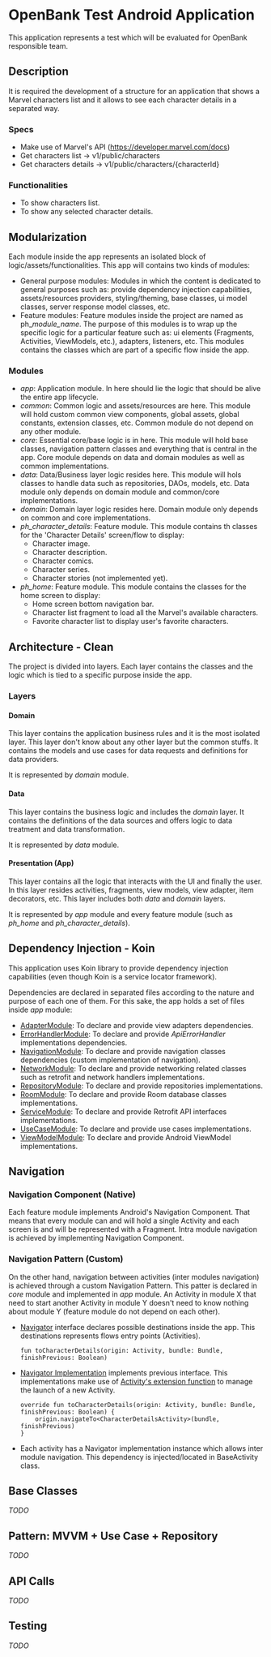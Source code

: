 # OpenBank Test Android Application

This application represents a test which will be evaluated for OpenBank responsible team.

## Description
It is required the development of a structure for an application that shows a Marvel characters list
and it allows to see each character details in a separated way.

### Specs
* Make use of Marvel's API (https://developer.marvel.com/docs)
* Get characters list -> v1/public/characters
* Get characters details -> v1/public/characters/{characterId}

### Functionalities
* To show characters list.
* To show any selected character details.

## Modularization
Each module inside the app represents an isolated block of logic/assets/functionalities.
This app will contains two kinds of modules:
* General purpose modules: Modules in which the content is dedicated to general purposes such as:
  provide dependency injection capabilities, assets/resources providers, styling/theming, base classes, 
  ui model classes, server response model classes, etc.
* Feature modules: Feature modules inside the project are named as ph_*module_name*. The purpose of
  this modules is to wrap up the specific logic for a particular feature such as: ui elements 
  (Fragments, Activities, ViewModels, etc.), adapters, listeners, etc. This modules contains the 
  classes which are part of a specific flow inside the app.

### Modules
* _app_: Application module. In here should lie the logic that should be alive the entire app lifecycle.
* _common_: Common logic and assets/resources are here. This module will hold custom common view 
  components, global assets, global constants, extension classes, etc. Common module do not depend
  on any other module.
* _core_: Essential core/base logic is in here. This module will hold base classes, navigation pattern
  classes and everything that is central in the app. Core module depends on data and domain modules
  as well as common implementations.
* _data_: Data/Business layer logic resides here. This module will hols classes to handle data such as
  repositories, DAOs, models, etc. Data module only depends on domain module and common/core 
  implementations.
* _domain_: Domain layer logic resides here. Domain module only depends on common and core 
  implementations.
* _ph_character_details_: Feature module. This module contains th classes for the 'Character Details'
  screen/flow to display: 
  * Character image.
  * Character description.
  * Character comics.
  * Character series.
  * Character stories (not implemented yet).
* _ph_home_: Feature module. This module contains the classes for the home screen to display:
  * Home screen bottom navigation bar.
  * Character list fragment to load all the Marvel's available characters.
  * Favorite character list to display user's favorite characters.

## Architecture - Clean
The project is divided into layers. Each layer contains the classes and the logic which is tied to a 
specific purpose inside the app.

### Layers
#### Domain
This layer contains the application business rules and it is the most isolated layer. This
layer don't know about any other layer but the common stuffs. It contains the models and use cases
for data requests and definitions for data providers.

It is represented by _domain_ module.

#### Data
This layer contains the business logic and includes the _domain_ layer. It contains the
definitions of the data sources and offers logic to data treatment and data transformation.

It is represented by _data_ module.

#### Presentation (App)
This layer contains all the logic that interacts with the UI and finally the
user. In this layer resides activities, fragments, view models, view adapter, item decorators,
etc. This layer includes both _data_ and _domain_ layers.

It is represented by _app_ module and every feature module (such as _ph_home_ and 
_ph_character_details_).

## Dependency Injection - Koin
This application uses Koin library to provide dependency injection capabilities (even though Koin is 
a service locator framework).

Dependencies are declared in separated files according to the nature and purpose of each one of them.
For this sake, the app holds a set of files inside _app_ module:
  * [AdapterModule](https://github.com/dvmatias/OB_Marvel/blob/master/app/src/main/java/com/cmdv/obmarvel/koin/AdapterModule.kt): To declare and provide view adapters dependencies.
  * [ErrorHandlerModule](https://github.com/dvmatias/OB_Marvel/blob/master/app/src/main/java/com/cmdv/obmarvel/koin/ErrorHandlerModule.kt): To declare and provide _ApiErrorHandler_ implementations dependencies.
  * [NavigationModule](https://github.com/dvmatias/OB_Marvel/blob/master/app/src/main/java/com/cmdv/obmarvel/koin/NavigationModule.kt): To declare and provide navigation classes dependencies (custom implementation
    of navigation).
  * [NetworkModule](https://github.com/dvmatias/OB_Marvel/blob/master/app/src/main/java/com/cmdv/obmarvel/koin/NetworkModule.kt): To declare and provide networking related classes such as retrofit and network 
    handlers implementations.
  * [RepositoryModule](https://github.com/dvmatias/OB_Marvel/blob/master/app/src/main/java/com/cmdv/obmarvel/koin/RepositoryModule.kt): To declare and provide repositories implementations.
  * [RoomModule](https://github.com/dvmatias/OB_Marvel/blob/master/app/src/main/java/com/cmdv/obmarvel/koin/RoomModule.kt): To declare and provide Room database classes implementations.
  * [ServiceModule](https://github.com/dvmatias/OB_Marvel/blob/master/app/src/main/java/com/cmdv/obmarvel/koin/ServiceModule.kt): To declare and provide Retrofit API interfaces implementations.
  * [UseCaseModule](https://github.com/dvmatias/OB_Marvel/blob/master/app/src/main/java/com/cmdv/obmarvel/koin/UseCaseModule.kt): To declare and provide use cases implementations.
  * [ViewModelModule](https://github.com/dvmatias/OB_Marvel/blob/master/app/src/main/java/com/cmdv/obmarvel/koin/ViewModelModule.kt): To declare and provide Android ViewModel implementations.

## Navigation
### Navigation Component (Native)
Each feature module implements Android's Navigation Component. That means that every module can and 
will hold a single Activity and each screen is and will be represented with a Fragment. Intra module
navigation is achieved by implementing Navigation Component.

### Navigation Pattern (Custom)
On the other hand, navigation between activities (inter modules navigation) is achieved through a 
custom Navigation Pattern. This patter is declared in _core_ module and implemented in _app_ module.
An Activity in module X that need to start another Activity in module Y doesn't need to know nothing
about module Y (feature module do not depend on each other).
  * [Navigator](https://github.com/dvmatias/OB_Marvel/blob/master/core/src/main/java/com/cmdv/core/navigator/Navigator.kt) interface declares possible destinations inside the app. This destinations represents 
    flows entry points (Activities).
    ```
    fun toCharacterDetails(origin: Activity, bundle: Bundle, finishPrevious: Boolean)
    ```
  * [Navigator Implementation](https://github.com/dvmatias/OB_Marvel/blob/master/app/src/main/java/com/cmdv/obmarvel/navigator/NavigatorImpl.kt) implements previous interface. This implementations make use of 
    [Activity's extension function](https://github.com/dvmatias/OB_Marvel/blob/master/common/src/main/java/com/cmdv/common/extensions/ActivityNavigationExtensions.kt) to manage the launch of a new Activity.
    ```
    override fun toCharacterDetails(origin: Activity, bundle: Bundle, finishPrevious: Boolean) {
        origin.navigateTo<CharacterDetailsActivity>(bundle, finishPrevious)
    }
    ```
  * Each activity has a Navigator implementation instance which allows inter module navigation. This
    dependency is injected/located in BaseActivity class.

## Base Classes
_TODO_

## Pattern: MVVM + Use Case + Repository
_TODO_

## API Calls
_TODO_

## Testing
_TODO_